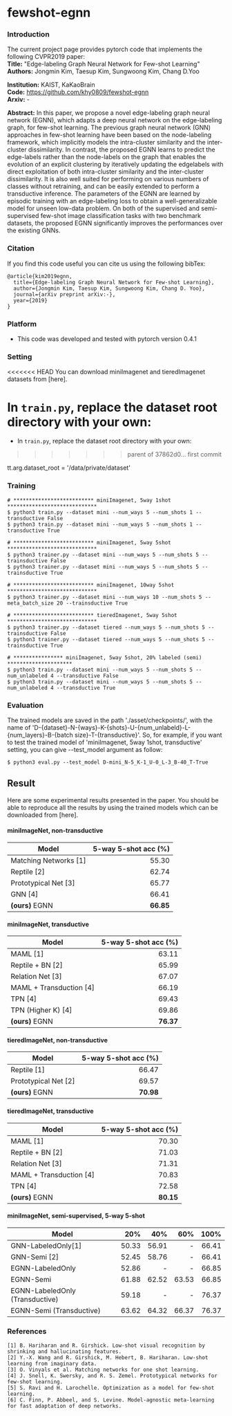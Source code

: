 # fewshot-egnn

### Introduction

The current project page provides pytorch code that implements the following CVPR2019 paper:   
**Title:**      "Edge-labeling Graph Neural Network for Few-shot Learning"    
**Authors:**     Jongmin Kim, Taesup Kim, Sungwoong Kim, Chang D.Yoo

**Institution:** KAIST, KaKaoBrain     
**Code:**        https://github.com/khy0809/fewshot-egnn  
**Arxiv:**       -

**Abstract:**
In this paper, we propose a novel edge-labeling graph
neural network (EGNN), which adapts a deep neural network
on the edge-labeling graph, for few-shot learning.
The previous graph neural network (GNN) approaches in
few-shot learning have been based on the node-labeling
framework, which implicitly models the intra-cluster similarity
and the inter-cluster dissimilarity. In contrast, the
proposed EGNN learns to predict the edge-labels rather
than the node-labels on the graph that enables the evolution
of an explicit clustering by iteratively updating the edgelabels
with direct exploitation of both intra-cluster similarity
and the inter-cluster dissimilarity. It is also well suited
for performing on various numbers of classes without retraining,
and can be easily extended to perform a transductive
inference. The parameters of the EGNN are learned
by episodic training with an edge-labeling loss to obtain a
well-generalizable model for unseen low-data problem. On
both of the supervised and semi-supervised few-shot image
classification tasks with two benchmark datasets, the proposed
EGNN significantly improves the performances over
the existing GNNs.

### Citation
If you find this code useful you can cite us using the following bibTex:
```
@article{kim2019egnn,
  title={Edge-labeling Graph Neural Network for Few-shot Learning},
  author={Jongmin Kim, Taesup Kim, Sungwoong Kim, Chang D. Yoo},
  journal={arXiv preprint arXiv:-},
  year={2019}
}
```


### Platform
- This code was developed and tested with pytorch version 0.4.1

### Setting
<<<<<<< HEAD
You can download miniImagenet and tieredImagenet datasets from [here].

In ```train.py```, replace the dataset root directory with your own:
=======
- In ```train.py```, replace the dataset root directory with your own:
>>>>>>> parent of 37862d0... first commit

  tt.arg.dataset_root = '/data/private/dataset'



### Training

```
# ************************** miniImagenet, 5way 1shot *****************************
$ python3 train.py --dataset mini --num_ways 5 --num_shots 1 --transductive False
$ python3 train.py --dataset mini --num_ways 5 --num_shots 1 --transductive True

# ************************** miniImagenet, 5way 5shot *****************************
$ python3 trainer.py --dataset mini --num_ways 5 --num_shots 5 --trainsductive False
$ python3 trainer.py --dataset mini --num_ways 5 --num_shots 5 --trainsductive True

# ************************** miniImagenet, 10way 5shot *****************************
$ python3 trainer.py --dataset mini --num_ways 10 --num_shots 5 --meta_batch_size 20 --trainsductive True

# ************************** tieredImagenet, 5way 5shot *****************************
$ python3 trainer.py --dataset tiered --num_ways 5 --num_shots 5 --trainsductive False
$ python3 trainer.py --dataset tiered --num_ways 5 --num_shots 5 --trainsductive True

# **************** miniImagenet, 5way 5shot, 20% labeled (semi) *********************
$ python3 train.py --dataset mini --num_ways 5 --num_shots 5 --num_unlabeled 4 --transductive False
$ python3 train.py --dataset mini --num_ways 5 --num_shots 5 --num_unlabeled 4 --transductive True

```

### Evaluation
The trained models are saved in the path './asset/checkpoints/', with the name of 'D-{dataset}-N-{ways}-K-{shots}-U-{num_unlabeld}-L-{num_layers}-B-{batch size}-T-{transductive}'.
So, for example, if you want to test the trained model of 'miniImagenet, 5way 1shot, transductive' setting, you can give --test_model argument as follow:
```
$ python3 eval.py --test_model D-mini_N-5_K-1_U-0_L-3_B-40_T-True
```


## Result
Here are some experimental results presented in the paper. You should be able to reproduce all the results by using the trained models which can be downloaded from [here].
#### miniImageNet, non-transductive

| Model                    |  5-way 5-shot acc (%)| 
|--------------------------|  ------------------: | 
| Matching Networks [1]    |         55.30        | 
| Reptile [2]              |         62.74        | 
| Prototypical Net [3]     |         65.77        | 
| GNN [4]                  |         66.41        | 
| **(ours)** EGNN          |         **66.85**        | 

#### miniImageNet, transductive

| Model                    |  5-way 5-shot acc (%)| 
|--------------------------|  ------------------: | 
| MAML [1]                 |         63.11        | 
| Reptile + BN [2]         |         65.99        | 
| Relation Net [3]         |         67.07        | 
| MAML + Transduction [4]  |         66.19        | 
| TPN [4]                  |         69.43        | 
| TPN (Higher K) [4]       |         69.86        | 
| **(ours)** EGNN          |         **76.37**        | 

#### tieredImageNet, non-transductive

| Model                    |  5-way 5-shot acc (%)| 
|--------------------------|  ------------------: | 
| Reptile [1]              |         66.47        | 
| Prototypical Net [2]     |         69.57        | 
| **(ours)** EGNN          |         **70.98**        | 

#### tieredImageNet, transductive

| Model                    |  5-way 5-shot acc (%)| 
|--------------------------|  ------------------: | 
| MAML [1]                 |         70.30        | 
| Reptile + BN [2]         |         71.03        | 
| Relation Net [3]         |         71.31        | 
| MAML + Transduction [4]  |         70.83        | 
| TPN [4]                  |         72.58        | 
| **(ours)** EGNN          |         **80.15**        | 


#### miniImageNet, semi-supervised, 5-way 5-shot

| Model                    |  20%                 | 40%                 | 60%                 | 100%                 | 
|--------------------------|  ------------------: | ------------------: | ------------------: | ------------------:  | 
| GNN-LabeledOnly[1]       |      50.33                |      56.91               |        -             |        66.41              |
| GNN-Semi [2]             |      52.45                |      58.76               |        -             |        66.41              |
| EGNN-LabeledOnly         |      52.86                |        -             |            -         |            66.85          |
| EGNN-Semi                |      61.88                |        62.52             |        63.53             |    66.85                  |
| EGNN-LabeledOnly (Transductive) |      59.18         |         -            |           -          |           76.37           |
| EGNN-Semi (Transductive)        |      63.62         |        64.32             |        66.37             |   76.37                   |


### References
```
[1] B. Hariharan and R. Girshick. Low-shot visual recognition by shrinking and hallucinating features.
[2] Y.-X. Wang and R. Girshick, M. Hebert, B. Hariharan. Low-shot learning from imaginary data.
[3] O. Vinyals et al. Matching networks for one shot learning.
[4] J. Snell, K. Swersky, and R. S. Zemel. Prototypical networks for few-shot learning.
[5] S. Ravi and H. Larochelle. Optimization as a model for few-shot learning.
[6] C. Finn, P. Abbeel, and S. Levine. Model-agnostic meta-learning for fast adaptation of deep networks.
```